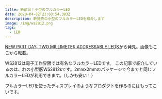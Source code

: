 ```yaml
---
title: 新部品！小型のフルカラーLED
date: 2020-04-02T23:00:54.383Z
description: 新発売の小型のフルカラーLEDを紹介します
image: /img/ws2812.png
tags:
  - LED
---
```

[NEW PART DAY: TWO MILLIMETER ADDRESSABLE LEDS](https://hackaday.com/2019/07/10/new-part-day-two-millimeter-addressable-leds/)から発見。画像もここから転載。

WS2812は電子工作界隈では有名なフルカラーLEDです。
この記事で紹介しているのはこれの小型版WS2812sです。2mmx2mmのパッケージで今までと同じフルカラーLEDが利用できます。（しかも安い！）

フルカラーLEDを使ったディスプレイのようなプロダクトを作るのにはもってこいです。

